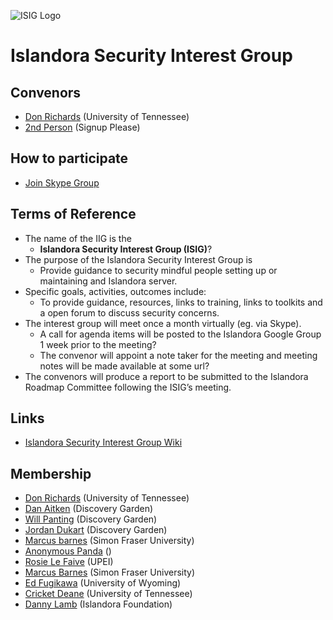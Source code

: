 ![ISIG Logo](/images/logo.png)
# Islandora Security Interest Group

## Convenors

* [Don Richards](https://github.com/donrichards) (University of Tennessee)
* [2nd Person](#) (Signup Please)

## How to participate
  * [Join Skype Group](https://join.skype.com/uohKGgCNMBSG)

## Terms of Reference

* The name of the IIG is the
  * **Islandora Security Interest Group (ISIG)**?
* The purpose of the Islandora Security Interest Group is
  * Provide guidance to security mindful people setting up or maintaining and Islandora server.
* Specific goals, activities, outcomes include:
  * To provide guidance, resources, links to training, links to toolkits and a open forum to discuss security concerns.
* The interest group will meet once a month virtually (eg. via Skype).
  * A call for agenda items will be posted to the Islandora Google Group 1 week prior to the meeting?
  * The convenor will appoint a note taker for the meeting and meeting notes will be made available at some url?
* The convenors will produce a report to be submitted to the Islandora Roadmap Committee following the ISIG’s meeting.

## Links
* [Islandora Security Interest Group Wiki](https://github.com/Islandora/Islandora-Security-Interest-Group/wiki)

## Membership
* [Don Richards](https://github.com/DonRichards) (University of Tennessee)
* [Dan Aitken](https://github.com/qadan) (Discovery Garden)
* [Will Panting](https://github.com/willtp87) (Discovery Garden)
* [Jordan Dukart](https://github.com/jordandukart) (Discovery Garden)
* [Marcus barnes](#) (Simon Fraser University)
* [Anonymous Panda](#) ()
* [Rosie Le Faive](https://github.com/rosiel) (UPEI)
* [Marcus Barnes](https://github.com/MarcusBarnes) (Simon Fraser University)
* [Ed Fugikawa](#) (University of Wyoming)
* [Cricket Deane](https://github.com/cdeaneGit) (University of Tennessee)
* [Danny Lamb](https://github.com/dannylamb) (Islandora Foundation)
